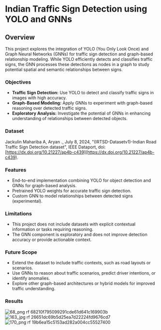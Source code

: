 # Indian Traffic Sign Detection using YOLO and GNNs

## **Overview**

This project explores the integration of YOLO (You Only Look Once) and Graph Neural Networks (GNNs) for traffic sign detection and graph-based relationship modeling. While YOLO efficiently detects and classifies traffic signs, the GNN processes these detections as nodes in a graph to study potential spatial and semantic relationships between signs.

### Objectives

- **Traffic Sign Detection:** Use YOLO to detect and classify traffic signs in images with high accuracy.
- **Graph-Based Modeling:** Apply GNNs to experiment with graph-based reasoning over detected traffic signs.
- **Exploratory Analysis:** Investigate the potential of GNNs in enhancing understanding of relationships between detected objects.

### Dataset 
Jackulin Mahariba A, Aryan ., July 8, 2024, "(IRTSD-Datasetv1)-Indian Road Traffic Sign Detection dataset", IEEE Dataport, doi: [https://dx.doi.org/10.21227/ap4b-c439](https://dx.doi.org/10.21227/ap4b-c439).

### **Features**

- End-to-end implementation combining YOLO for object detection and GNNs for graph-based analysis.
- Pretrained YOLO weights for accurate traffic sign detection.
- Custom GNN to model relationships between detected signs (experimental).

### Limitations
- This project does not include datasets with explicit contextual information or tasks requiring reasoning.
- The GNN component is exploratory and does not improve detection accuracy or provide actionable context.

### Future Scope
- Extend the dataset to include traffic contexts, such as road layouts or scenarios.
- Use GNNs to reason about traffic scenarios, predict driver intentions, or identify anomalies.
- Explore other graph-based architectures or hybrid models for improved traffic understanding.

### Results
![68_png rf 68210f795099291cde61d641c169903b](https://github.com/user-attachments/assets/d8c5db78-46c7-4cd6-bff7-3951586d8da3)
![163_jpg rf 26651dc69b5d25ea7d22224fd9676cd7](https://github.com/user-attachments/assets/04cc3fd3-ac9d-4f19-9e4d-07553dce3057)
![170_png rf 19b6ea15c5153ad282a004cc55527400](https://github.com/user-attachments/assets/631ba7a7-13cf-4528-b5b4-833aa405b78f)




